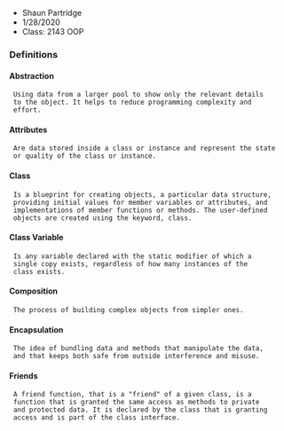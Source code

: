 * Shaun Partridge
* 1/28/2020
* Class: 2143 OOP
 
### **Definitions**

#### **Abstraction**
```
 Using data from a larger pool to show only the relevant details
 to the object. It helps to reduce programming complexity and 
 effort.
```
#### **Attributes**
```
 Are data stored inside a class or instance and represent the state
 or quality of the class or instance.
```
#### **Class**
```
 Is a blueprint for creating objects, a particular data structure,
 providing initial values for member variables or attributes, and
 implementations of member functions or methods. The user-defined
 objects are created using the keyword, class.
```
#### **Class Variable**
```
 Is any variable declared with the static modifier of which a
 single copy exists, regardless of how many instances of the
 class exists.
```
#### **Composition**
```
 The process of building complex objects from simpler ones.
```
#### **Encapsulation**
```
 The idea of bundling data and methods that manipulate the data,
 and that keeps both safe from outside interference and misuse.
```
#### **Friends**
```
 A friend function, that is a "friend" of a given class, is a
 function that is granted the same access as methods to private
 and protected data. It is declared by the class that is granting
 access and is part of the class interface.
```
